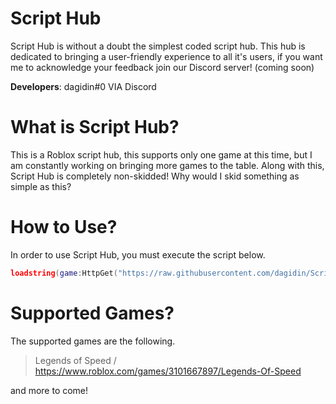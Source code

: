 # Script Hub
Script Hub is without a doubt the simplest coded script hub. This hub is dedicated to bringing a user-friendly experience to all it's users, if you want me to acknowledge your feedback join our Discord server! (coming soon)

**Developers**:
dagidin#0 VIA Discord

# What is Script Hub?
This is a Roblox script hub, this supports only one game at this time, but I am constantly working on bringing more games to the table.
Along with this, Script Hub is completely non-skidded! Why would I skid something as simple as this?

# How to Use?
In order to use Script Hub, you must execute the script below.
```lua
loadstring(game:HttpGet("https://raw.githubusercontent.com/dagidin/Script-Hub/main/Loader.lua")()
```

# Supported Games?
The supported games are the following.
> Legends of Speed / https://www.roblox.com/games/3101667897/Legends-Of-Speed

and more to come!
